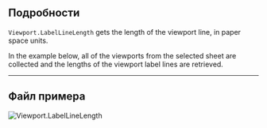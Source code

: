 ## Подробности
`Viewport.LabelLineLength` gets the length of the viewport line, in paper space units.

In the example below, all of the viewports from the selected sheet are collected and the lengths of the viewport label lines are retrieved.
___
## Файл примера

![Viewport.LabelLineLength](./Revit.Elements.Viewport.LabelLineLength_img.jpg)
